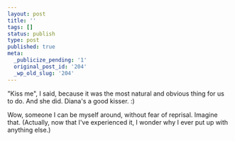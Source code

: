 ```yaml
---
layout: post
title: ''
tags: []
status: publish
type: post
published: true
meta:
  _publicize_pending: '1'
  original_post_id: '204'
  _wp_old_slug: '204'
---
```

"Kiss me", I said, because it was the most natural and obvious thing for us to do.  And she did.  Diana's a good kisser.  :)

Wow, someone I can be myself around, without fear of reprisal.  Imagine that.  (Actually, now that I've experienced it, I wonder why I ever put up with anything else.)

